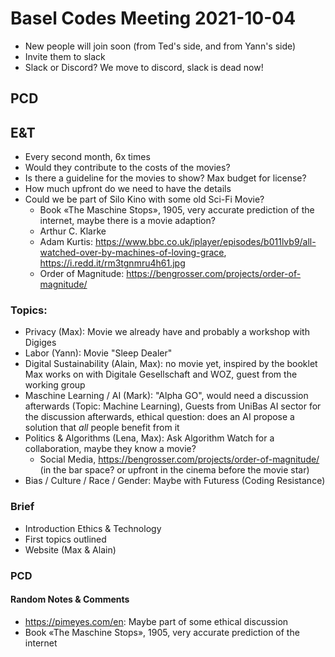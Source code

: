 # Basel Codes Meeting 2021-10-04

* New people will join soon (from Ted's side, and from Yann's side)
* Invite them to slack
* Slack or Discord? We move to discord, slack is dead now!

## PCD 

## E&T
* Every second month, 6x times 
* Would they contribute to the costs of the movies?
* Is there a guideline for the movies to show? Max budget for license?
* How much upfront do we need to have the details
* Could we be part of Silo Kino with some old Sci-Fi Movie? 
  * Book «The Maschine Stops», 1905, very accurate prediction of the internet, maybe there is a movie adaption?
  * Arthur C. Klarke
  * Adam Kurtis: https://www.bbc.co.uk/iplayer/episodes/b011lvb9/all-watched-over-by-machines-of-loving-grace, https://i.redd.it/rm3tgnmru4h61.jpg
  * Order of Magnitude: https://bengrosser.com/projects/order-of-magnitude/

### Topics:
* Privacy (Max): Movie we already have and probably a workshop with Digiges
* Labor (Yann): Movie "Sleep Dealer"
* Digital Sustainability (Alain, Max): no movie yet, inspired by the booklet Max works on with Digitale Gesellschaft and WOZ, guest from the working group
* Maschine Learning / AI (Mark): "Alpha GO", would need a discussion afterwards (Topic: Machine Learning), Guests from UniBas AI sector for the discussion afterwards, ethical question: does an AI propose a solution that *all* people benefit from it
* Politics & Algorithms (Lena, Max): Ask Algorithm Watch for a collaboration, maybe they know a movie?
  * Social Media, https://bengrosser.com/projects/order-of-magnitude/ (in the bar space? or upfront in the cinema before the movie star)
* Bias / Culture / Race / Gender: Maybe with Futuress (Coding Resistance)

### Brief
* Introduction Ethics & Technology
* First topics outlined
* Website (Max & Alain)

### PCD

#### Random Notes & Comments
* https://pimeyes.com/en: Maybe part of some ethical discussion
* Book «The Maschine Stops», 1905, very accurate prediction of the internet